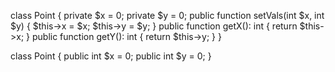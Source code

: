 class Point
{
 private $x = 0;
 private $y = 0;
 public function setVals(int $x, int $y)
 {
 $this->x = $x;
 $this->y = $y;
 }
 public function getX(): int
 {
 return $this->x;
 }
 public function getY(): int
 {
 return $this->y;
 }
}

<!-- We were stuck with this method of fixing the types of properties up until PHP -->
<!-- version 7.4 which introduced typed properties. This allows us to declare types for our -->
<!-- properties. Here is a version of Point that takes advantage of this: -->
class Point
{
 public int $x = 0;
 public int $y = 0;
}
<!-- He hecho públicas las propiedades $x y $y y he utilizado la declaración de tipos para restringir -->
<!-- sus tipos. Debido a esto, puedo elegir, si quiero, deshacerme del método setVals() -->
<!-- sin sacrificar el control. Tampoco necesito ya los métodos getX() y getY(). Point -->
<!-- es ahora una clase excepcionalmente simple, pero, incluso con ambas propiedades públicas, ofrece -->
<!-- garantías mundiales sobre los datos que contiene. -->